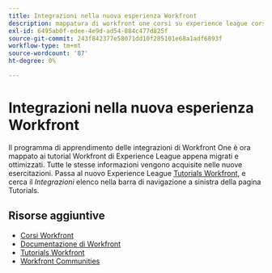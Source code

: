 ```yaml
---
title: Integrazioni nella nuova esperienza Workfront
description: mappatura di workfront one corsi su experience league corsi
exl-id: 6495ab0f-edee-4e9d-ad54-884c477d825f
source-git-commit: 243f842377e58071dd10f285101e68a1adf6893f
workflow-type: tm+mt
source-wordcount: '87'
ht-degree: 0%

---
```


# Integrazioni nella nuova esperienza Workfront

Il programma di apprendimento delle integrazioni di Workfront One è ora mappato ai tutorial Workfront di Experience League appena migrati e ottimizzati.  Tutte le stesse informazioni vengono acquisite nelle nuove esercitazioni. Passa al nuovo Experience League [Tutorials Workfront](https://experienceleague.adobe.com/docs/workfront-learn/tutorials-workfront/home.html), e cerca il *Integrazioni* elenco nella barra di navigazione a sinistra della pagina Tutorials.


## Risorse aggiuntive

* [Corsi Workfront](https://experienceleague.adobe.com/?lang=en&amp;Solution=Workfront#courses)
* [Documentazione di Workfront](https://experienceleague.adobe.com/docs/workfront.html)
* [Tutorials Workfront](https://experienceleague.adobe.com/docs/workfront-learn/tutorials-workfront/home.html)
* [Workfront Communities](https://experienceleaguecommunities.adobe.com/t5/workfront/ct-p/workfront)

